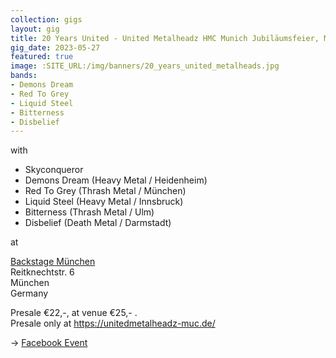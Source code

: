 ```yaml
---
collection: gigs
layout: gig
title: 20 Years United - United Metalheadz HMC Munich Jubiläumsfeier, München
gig_date: 2023-05-27
featured: true
image: :SITE_URL:/img/banners/20_years_united_metalheads.jpg
bands:
- Demons Dream
- Red To Grey
- Liquid Steel
- Bitterness
- Disbelief
---
```


with

* Skyconqueror
* Demons Dream (Heavy Metal / Heidenheim)
* Red To Grey (Thrash Metal / München)
* Liquid Steel (Heavy Metal / Innsbruck)
* Bitterness (Thrash Metal / Ulm)
* Disbelief (Death Metal / Darmstadt)

at

[Backstage München](https://www.facebook.com/profile.php?id=100066891692862) \
Reitknechtstr. 6 \
München \
Germany

Presale €22,-, at venue €25,- . \
Presale only at https://unitedmetalheadz-muc.de/

-> [Facebook Event](https://www.facebook.com/events/836906547560329)
